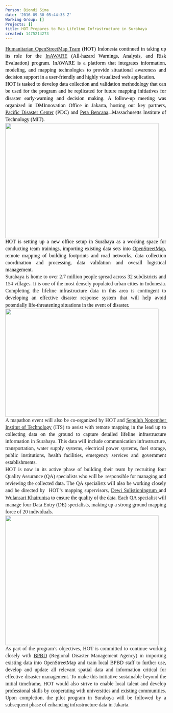 ```yaml
---
Person: Biondi Sima
date: '2016-09-30 05:44:33 Z'
Working Group: []
Projects: []
title: HOT Prepares to Map Lifeline Infrastructure in Surabaya
created: 1475214273
---
```

<p style="line-height: 1.38; margin-top: 0pt; margin-bottom: 0pt; text-align: justify;" dir="ltr"><span style="font-size: 16px; font-family: 'Times New Roman'; color: #000000; background-color: transparent; font-weight: 400; font-style: normal; font-variant: normal; text-decoration: none; vertical-align: baseline; white-space: pre-wrap;"><a href="http://openstreetmap.id/en/" target="_blank">Humanitarian OpenStreetMap Team</a> (HOT) Indonesia continued in taking up its role for the <a href="http://inaware.bnpb.go.id/inaware/" target="_blank">InAWARE</a> (All-hazard Warnings, Analysis, and Risk Evaluation) program. InAWARE is a platform that integrates information, modeling, and mapping technologies to provide situational awareness and decision support in a user-friendly and highly visualized web application. </span></p><p style="line-height: 1.38; margin-top: 0pt; margin-bottom: 0pt; text-align: justify;" dir="ltr"><span style="font-size: 16px; font-family: 'Times New Roman'; color: #000000; background-color: transparent; font-weight: 400; font-style: normal; font-variant: normal; text-decoration: none; vertical-align: baseline; white-space: pre-wrap;">HOT is tasked to develop data collection and validation methodology that can be used for the program and be replicated for future mapping initiatives for disaster early-warning and decision making. A follow-up meeting was organized in DMInnovation Office in Jakarta, hosting our key partners, <a href="http://www.pdc.org" target="_blank">Pacific Disaster Center</a> (PDC) and <a href="https://www.petajakarta.org/banjir/en/">Peta Bencana</a></span><span style="font-size: 11.333333333333332px; font-family: 'Times New Roman'; color: #000000; background-color: transparent; font-weight: 400; font-style: normal; font-variant: normal; text-decoration: none; vertical-align: baseline; white-space: pre-wrap;">—</span><span style="font-size: 16px; font-family: 'Times New Roman'; color: #000000; background-color: transparent; font-weight: 400; font-style: normal; font-variant: normal; text-decoration: none; vertical-align: baseline; white-space: pre-wrap;">Massachusetts Institute of Technology (MIT).</span></p><p style="line-height: 1.38; margin-top: 0pt; margin-bottom: 0pt; text-align: justify;" dir="ltr"><span style="font-size: 16px; font-family: 'Times New Roman'; color: #000000; background-color: transparent; font-weight: 400; font-style: normal; font-variant: normal; text-decoration: none; vertical-align: baseline; white-space: pre-wrap;"><span style="font-size: 16px; font-family: 'Times New Roman'; color: #000000; background-color: transparent; font-weight: 400; font-style: normal; font-variant: normal; text-decoration: none; vertical-align: baseline; white-space: pre-wrap;"><img class="image-large" src="/sites/default/files/styles/large/public/Screen%20Shot%202016-09-30%20at%2011.07.50%20AM_0.png?itok=lIT474Eo" alt="" width="480" height="361"></span></span></p><p style="line-height: 1.38; margin-top: 0pt; margin-bottom: 0pt; text-align: justify;" dir="ltr"><span style="font-size: 16px; font-family: 'Times New Roman'; color: #000000; background-color: transparent; font-weight: 400; font-style: normal; font-variant: normal; text-decoration: none; vertical-align: baseline; white-space: pre-wrap;"><span style="font-size: 16px; font-family: 'Times New Roman'; color: #000000; background-color: transparent; font-weight: 400; font-style: normal; font-variant: normal; text-decoration: none; vertical-align: baseline; white-space: pre-wrap;">HOT is setting up a new office setup in Surabaya as a working space for conducting team trainings, importing existing data sets into <a href="https://www.openstreetmap.org" target="_self">OpenStreetMap</a>, remote mapping of building footprints and road networks, data collection coordination and processing, data validation and overall logistical management. </span></span></p><p style="line-height: 1.38; margin-top: 0pt; margin-bottom: 0pt; text-align: justify;" dir="ltr"><span style="font-size: 16px; font-family: 'Times New Roman'; background-color: transparent; font-style: normal; font-variant-ligatures: normal; font-variant-position: normal; font-variant-caps: normal; font-variant-numeric: normal; font-variant-alternates: normal; font-variant-east-asian: normal; white-space: pre-wrap;">Surabaya is home to over 2.7 million people spread across 32 subdistricts and 154 villages. It is one of the most densely populated urban cities in Indonesia. Completing the lifeline infrastructure data in this area is contingent to developing an effective disaster response system that will help avoid potentially life-threatening situations in the event of disaster.</span></p><p style="line-height: 1.38; margin-top: 0pt; margin-bottom: 0pt; text-align: justify;" dir="ltr"><img class="image-large" style="font-family: 'Open Sans', Arial, sans-serif; font-size: 14px;" title="Surabaya's administrative boundaries" src="/sites/default/files/styles/large/public/Sub%20Districts%20Surabaya_0.jpg?itok=mtkm_Mpr" alt="" width="480" height="339"></p><p style="line-height: 1.38; margin-top: 0pt; margin-bottom: 0pt; text-align: justify;" dir="ltr"><span style="font-size: 16px; font-family: 'Times New Roman'; background-color: transparent; font-style: normal; font-variant-ligatures: normal; font-variant-position: normal; font-variant-caps: normal; font-variant-numeric: normal; font-variant-alternates: normal; font-variant-east-asian: normal; white-space: pre-wrap;"><span style="font-size: 16px; font-family: 'Times New Roman'; background-color: transparent; font-style: normal; font-variant-ligatures: normal; font-variant-position: normal; font-variant-caps: normal; font-variant-numeric: normal; font-variant-alternates: normal; font-variant-east-asian: normal; white-space: pre-wrap;">A mapathon event will also be co-organized by HOT and <a href="https://www.its.ac.id" target="_blank">Sepuluh Nopember Institut of Technology</a> (ITS) to assist with remote mapping in the lead up to collecting data on the ground to capture detailed lifeline infrastructure information in Surabaya. This data will include communication infrastructure, transportation, water supply systems, electrical power systems, fuel storage, public institutions, health facilities, emergency services and government establishments.</span></span></p><p style="line-height: 1.38; margin-top: 0pt; margin-bottom: 0pt; text-align: justify;" dir="ltr"><span style="font-size: 16px; font-family: 'Times New Roman'; background-color: transparent; font-style: normal; font-variant-ligatures: normal; font-variant-position: normal; font-variant-caps: normal; font-variant-numeric: normal; font-variant-alternates: normal; font-variant-east-asian: normal; white-space: pre-wrap;">HOT is now in its active phase of building their team by recruiting four Quality Assurance (QA) specialists who will be &nbsp;responsible for managing and reviewing the collected data. The QA specialists will also be working closely and be directed by &nbsp;HOT’s mapping supervisors,&nbsp;<a href="https://hotosm.org/users/dewisulistio">Dewi Sulistioningrum </a></span><span style="font-size: 16px; font-family: 'Times New Roman'; background-color: transparent; font-style: normal; font-variant-ligatures: normal; font-variant-position: normal; font-variant-caps: normal; font-variant-numeric: normal; font-variant-alternates: normal; font-variant-east-asian: normal; white-space: pre-wrap;">and <a href="https://hotosm.org/users/wulankhairunisa" target="_self">Wulansari Khairunisa</a> </span><span style="font-size: 16px; font-family: 'Times New Roman'; color: #000000; background-color: transparent; font-style: normal; font-variant-ligatures: normal; font-variant-position: normal; font-variant-caps: normal; font-variant-numeric: normal; font-variant-alternates: normal; font-variant-east-asian: normal; white-space: pre-wrap;">to ensure the quality of the data</span><span style="font-size: 16px; font-family: 'Times New Roman'; background-color: transparent; font-style: normal; font-variant-ligatures: normal; font-variant-position: normal; font-variant-caps: normal; font-variant-numeric: normal; font-variant-alternates: normal; font-variant-east-asian: normal; white-space: pre-wrap;">. Each QA specialist will manage&nbsp;four Data Entry (DE) specialists, making up a strong ground mapping force of 20 individuals.</span></p><p style="line-height: 1.38; margin-top: 0pt; margin-bottom: 0pt; text-align: justify;" dir="ltr"><img class="image-large" src="/sites/default/files/styles/large/public/Screen%20Shot%202016-09-30%20at%2011.03.02%20AM_0.png?itok=95Hf1eer" alt="" width="480" height="407"></p><p style="line-height: 1.38; margin-top: 0pt; margin-bottom: 0pt; text-align: justify;" dir="ltr"><span style="font-size: 16px; font-family: 'Times New Roman'; background-color: transparent; font-style: normal; font-variant-ligatures: normal; font-variant-position: normal; font-variant-caps: normal; font-variant-numeric: normal; font-variant-alternates: normal; font-variant-east-asian: normal; white-space: pre-wrap;">As part of the program’s objectives, HOT is committed to continue working closely with <a href="http://bpbd.jatimprov.go.id" target="_blank">BPBD</a> (Regional Disaster Management Agency) in importing existing data into OpenStreetMap and train local BPBD staff to further use, develop and update all relevant spatial data and information critical for effective disaster management. To make this initiative sustainable beyond the initial timeframe, HOT would also strive to enable local talent and develop professional skills by cooperating with universities and existing communities. Upon completion, the pilot program in Surabaya will be followed by a subsequent phase of enhancing infrastructure data in Jakarta.</span></p><p style="line-height: 1.38; margin-top: 0pt; margin-bottom: 0pt; text-align: justify;" dir="ltr">&nbsp;</p>

